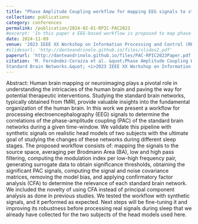 ```yaml
---
title: "Phase Amplitude Coupling workflow for mapping EEG signals to standard brain networks."
collection: publications
category: conferences
permalink: /publication/2024-02-01-RPIC-PAC2023
#excerpt: 'In this paper a EEG-based workflow is proposed to map phase-amplitude coupling to standard brain networks using confirmatory factor analysis, validated with synthetic data on realistic head models.'
date: 2024-11-09
venue: '2023 IEEE XX Workshop on Information Processing and Control (RPIC)'
#slidesurl: 'http://danteandrinolo.github.io/files/slides2.pdf'
paperurl: 'http://danteandrinolo.github.io/files/PAC-RPIC2023Paper.pdf'
citation: 'M. Fernández-Corazza et al. &quot;Phase Amplitude Coupling Workflow for Mapping EEG Signals to
Standard Brain Networks.&quot; <i>2023 IEEE XX Workshop on Information Processing and Control (RPIC)</i>., Oberá, Argentina, 2023: 1-6.'
---
```


Abstract: Human brain mapping or neuroimaging plays a pivotal role in understanding the intricacies of the human brain and paving the way for potential therapeutic interventions. Studying the standard brain networks, typically obtained from fMRI, provide valuable insights into the fundamental organization of the human brain. In this work we present a workflow for processing electroencephalography (EEG) signals to determine the correlations of the phase-amplitude coupling (PAC) of the standard brain networks during a given time-window. We validate this pipeline with synthetic signals on realistic head models of two subjects with the ultimate goal of studying the changes of these networks during different sleep stages. The proposed workflow consists of: mapping the signals to the source space, averaging per Brodmann Area (BA), low and high pass filtering, computing the modulation index per low-high frequency pair, generating surrogate data to obtain significance thresholds, obtaining the significant PAC signals, computing the signal and noise covariance matrices, removing the model bias, and applying confirmatory factor analysis (CFA) to determine the relevance of each standard brain network. We included the novelty of using CFA instead of principal component analysis as done in previous studies. We tested the workflow with synthetic signals, and it performed as expected. Next steps will be fine-tuning it and improving its robustness before processing real signals during sleep that we already have collected for the two subjects of the head models used here.